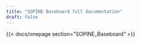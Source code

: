 ```yaml
---
title: "SOPINE Baseboard full documentation"
draft: false
---
```


{{< docs/onepage section="SOPINE_Baseboard" >}}
